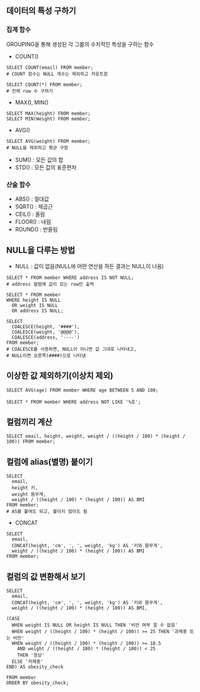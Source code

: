 ## 데이터의 특성 구하기

### 집계 함수

GROUPING을 통해 생성된 각 그룹의 수치적인 특성을 구하는 함수

- COUNT()

```
SELECT COUNT(email) FROM member;
# COUNT 함수는 NULL 개수는 제외하고 카운트함

SELECT COUNT(*) FROM member;
# 전체 row 수 구하기
```

- MAX(), MIN()

```
SELECT MAX(height) FROM member;
SELECT MIN(Weight) FROM member;
```

- AVG()

```
SELECT AVG(weight) FROM member;
# NULL을 제외하고 평균 구함
```

- SUM() : 모든 값의 합
- STD() : 모든 값의 표준편차

### 산술 함수

- ABS() : 절대값
- SQRT() : 제곱근
- CEIL() : 올림
- FLOOR() : 내림
- ROUND() : 반올림

## NULL을 다루는 방법

- NULL : 값이 없음(NULL에 어떤 연산을 하든 결과는 NULL이 나옴)

```
SELECT * FROM member WHERE address IS NOT NULL;
# address 컬럼에 값이 있는 row만 출력

SELECT * FROM member
WHERE height IS NULL
  OR weight IS NULL
  OR address IS NULL;

SELECT
  COALESCE(height, '####'),
  COALESCE(weight, '@@@@'),
  COALESCE(address, '----')
FROM member;
# COALESCE를 사용하면, NULL이 아니면 값 그대로 나타내고,
# NULL이면 오른쪽(####)으로 나타냄
```

## 이상한 값 제외하기(이상치 제외)

```
SELECT AVG(age) FROM member WHERE age BETWEEN 5 AND 100;

SELECT * FROM member WHERE address NOT LIKE '%호';
```

## 컬럼끼리 계산

```
SELECT email, height, weight, weight / ((height / 100) * (height / 100)) FROM member;
```

## 컬럼에 alias(별명) 붙이기

```
SELECT
  email,
  height 키,
  weight 몸무게,
  weight / ((height / 100) * (height / 100)) AS BMI
FROM member;
# AS를 붙여도 되고, 붙이지 않아도 됨
```

- CONCAT

```
SELECT
  email,
  CONCAT(height, 'cm', ', ', weight, 'kg') AS '키와 몸무게',
  weight / ((height / 100) * (height / 100)) AS BMI
FROM member;
```

## 컬럼의 값 변환해서 보기

```
SELECT
  email,
  CONCAT(height, 'cm', ', ', weight, 'kg') AS '키와 몸무게',
  weight / ((height / 100) * (height / 100)) AS BMI,

(CASE
  WHEN weight IS NULL OR height IS NULL THEN '비만 여부 알 수 없음'
  WHEN weight / ((height / 100) * (height / 100)) >= 25 THEN '과체중 또는 비만'
  WHEN weight / ((height / 100) * (height / 100)) >= 18.5
    AND weight / ((height / 100) * (height / 100)) < 25
    THEN '정상'
  ELSE '저체중'
END) AS obesity_check

FROM member
ORDER BY obesity_check;
```
